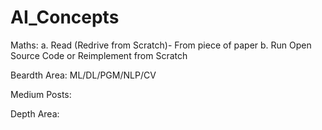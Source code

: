 # AI_Concepts

Maths:
a. Read (Redrive from Scratch)- From piece of paper
b. Run Open Source Code or Reimplement from Scratch

Beardth Area:
ML/DL/PGM/NLP/CV

Medium Posts:

Depth Area:


